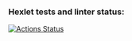### Hexlet tests and linter status:
[![Actions Status](https://github.com/hopetoknow/java-project-78/workflows/hexlet-check/badge.svg)](https://github.com/hopetoknow/java-project-78/actions)